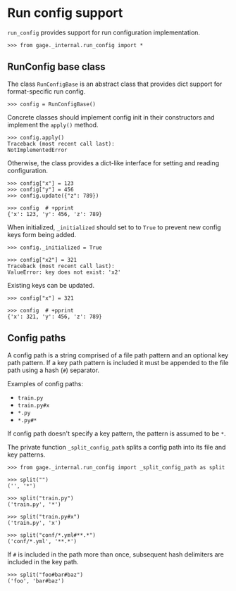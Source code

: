 # Run config support

`run_config` provides support for run configuration implementation.

    >>> from gage._internal.run_config import *

## RunConfig base class

The class `RunConfigBase` is an abstract class that provides dict
support for format-specific run config.

    >>> config = RunConfigBase()

Concrete classes should implement config init in their constructors and
implement the `apply()` method.

    >>> config.apply()
    Traceback (most recent call last):
    NotImplementedError

Otherwise, the class provides a dict-like interface for setting and
reading configuration.

    >>> config["x"] = 123
    >>> config["y"] = 456
    >>> config.update({"z": 789})

    >>> config  # +pprint
    {'x': 123, 'y': 456, 'z': 789}

When initialized, `_initialized` should set to to `True` to prevent new
config keys form being added.

    >>> config._initialized = True

    >>> config["x2"] = 321
    Traceback (most recent call last):
    ValueError: key does not exist: 'x2'

Existing keys can be updated.

    >>> config["x"] = 321

    >>> config  # +pprint
    {'x': 321, 'y': 456, 'z': 789}


## Config paths

A config path is a string comprised of a file path pattern and an
optional key path pattern. If a key path pattern is included it must be
appended to the file path using a hash (`#`) separator.

Examples of config paths:

- `train.py`
- `train.py#x`
- `*.py`
- `*.py#*`

If config path doesn't specify a key pattern, the pattern is assumed to
be `*`.

The private function `_split_config_path` splits a config path into its
file and key patterns.

    >>> from gage._internal.run_config import _split_config_path as split

    >>> split("")
    ('', '*')

    >>> split("train.py")
    ('train.py', '*')

    >>> split("train.py#x")
    ('train.py', 'x')

    >>> split("conf/*.yml#**.*")
    ('conf/*.yml', '**.*')

If `#` is included in the path more than once, subsequent hash
delimiters are included in the key path.

    >>> split("foo#bar#baz")
    ('foo', 'bar#baz')
